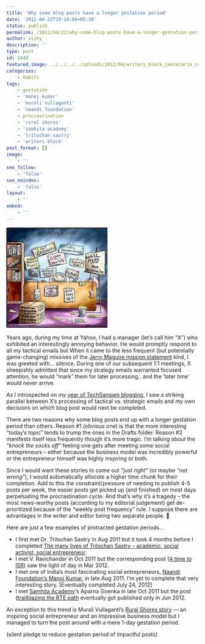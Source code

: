 ```yaml
---
title: 'Why some blog posts have a longer gestation period'
date: '2012-04-22T19:14:04+05:30'
status: publish
permalink: /2012/04/22/why-some-blog-posts-have-a-longer-gestation-period
author: vishy
description: ''
type: post
id: 1448
featured_image: ../../../../uploads/2012/04/writers_block_jamiecarie_com.jpg 
categories: 
    - Habits
tags:
    - gestation
    - 'manoj kumar'
    - 'murali vullaganti'
    - 'naandi foundation'
    - procrastination
    - 'rural shores'
    - 'samhita academy'
    - 'trilochan sastry'
    - 'writers block'
post_format: []
image:
    - ''
seo_follow:
    - 'false'
seo_noindex:
    - 'false'
layout:
    - ''
embed:
    - ''
---
```

![](../../../../uploads/2012/04/writers_block_jamiecarie_com.jpg)

Years ago, during my time at Yahoo, I had a manager (let’s call him “X”) who exhibited an interestingly annoying behavior. He would promptly respond to all my tactical emails but When it came to the less frequent (but potentially game-changing) missives of the [Jerry Maguire mission statement](http://www.thisisawar.com/PurposeJerry.htm) kind, I was greeted with… silence. During one of our subsequent 1:1 meetings, X sheepishly admitted that since my strategy emails warranted focused attention, he would “mark” them for later processing.. and the ‘later time’ would never arrive.

As I introspected on my [year of TechSangam blogging](https://www.techsangam.com/2012/03/29/techsangam-turns-one-year-and-17-days-old/), I saw a striking parallel between X’s processing of tactical vs. strategic emails and my own decisions on which blog post would next be completed.

There are two reasons why some blog posts end up with a longer gestation period than others. Reason #1 (obvious one) is that the more interesting “today’s topic” tends to trump the ones in the Drafts folder. Reason #2 manifests itself less frequently though it’s more tragic. I’m talking about the *“knock the socks off”* feeling one gets after meeting some social entrepreneurs – either because the business model was incredibly powerful or the entrepreneur himself was highly inspiring or both.

Since I would want these stories to come out *“just right”* (or maybe *“not wrong”*), I would automatically *allocate* a higher time chunk for their completion. Add to this the constraint/pressure of needing to publish 4-5 posts per week, the easier posts get picked up (and finished) on most days perpetuating the procrastination cycle. And that’s why it’s a tragedy – the most news-worthy posts (according to my editorial judgement) get de-prioritized because of the “weekly post frequency” rule. I suppose there are advantages in the writer and editor being two separate people. 🙂

Here are just a few examples of protracted gestation periods…

- I first met Dr. Trilochan Sastry in Aug 2011 but it took 4 months before I completed [The many lives of Trilochan Sastry – academic, social activist, social entrepreneur](https://www.techsangam.com/2011/12/04/the-many-lives-of-trilochan-sastry-%e2%80%93-academic-social-activist-social-entrepreneur/).
- I met V. Ravichandar in Oct 2011 but the corresponding post ([A time to ISR](https://www.techsangam.com/2012/03/15/a-time-to-isr-individual-social-responsibility/)) saw the light of day in Mar 2012.
- I met one of India’s most fascinating social entrepreneurs, [Naandi Foundation’s Manoj Kumar](https://www.techsangam.com/2012/07/24/a-development-economists-journey-to-parallel-social-entrepreneur/), in late Aug 2011. I’m yet to complete that very interesting story. \[Eventually completed July 24, 2012\]
- I met [Samhita Academy](http://thesamhitaacademy.com/)‘s Aparna Goenka in late Oct 2011 but the post ([trailblazing the RTE path](https://www.techsangam.com/2012/06/17/samhita-academy-trailblazing-the-rte-path-years-before-it-became-a-law/) eventually got published only in Jun 2012.

An exception to this trend is Murali Vullaganti’s [Rural Shores story](https://www.techsangam.com/2011/06/23/india-largest-rural-bpo-ambitious-plan-create-hubs-rural-district/) — an inspiring social entrepreneur and an impressive business model but I managed to turn the post around with a mere 1-day gestation period.

(silent pledge to reduce gestation period of impactful posts)
